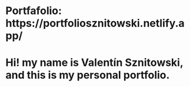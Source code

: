 <h1>Portfafolio: https://portfoliosznitowski.netlify.app/<h1>
<p>Hi! my name is Valentín Sznitowski, and this is my personal portfolio.</p>
